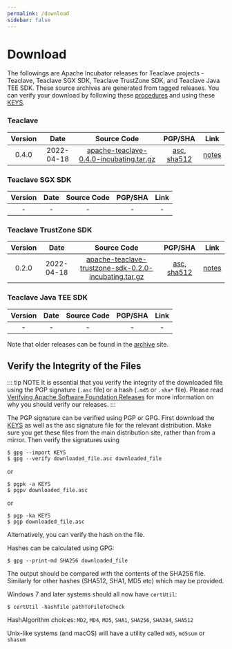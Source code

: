 ```yaml
---
permalink: /download
sidebar: false
---
```

# Download

The followings are Apache Incubator releases for Teaclave projects - Teaclave,
Teaclave SGX SDK, Teaclave TrustZone SDK, and Teaclave Java TEE SDK. These
source archives are generated from tagged releases. You can verify your download
by following these
[procedures](https://www.apache.org/info/verification.html) and using these
[KEYS](https://downloads.apache.org/incubator/teaclave/KEYS).

### Teaclave

| Version | Date | Source Code               | PGP/SHA | Link |
|:-------:|:------------:|:-------------------------:|:-------:|:-------------:|
| 0.4.0   | 2022-04-18   | [apache-teaclave-0.4.0-incubating.tar.gz](https://www.apache.org/dyn/closer.lua/incubator/teaclave/0.4.0/apache-teaclave-0.4.0-incubating.tar.gz)| [asc](https://downloads.apache.org/incubator/teaclave/0.4.0/apache-teaclave-0.4.0-incubating.tar.gz.asc), [sha512](https://downloads.apache.org/incubator/teaclave/0.4.0/apache-teaclave-0.4.0-incubating.tar.gz.sha512) | [notes](https://github.com/apache/incubator-teaclave/releases/tag/v0.4.0) |

### Teaclave SGX SDK

| Version | Date | Source Code               | PGP/SHA | Link |
|:-------:|:------------:|:-------------------------:|:----:|:-------:|
| - | - | - | - | - |

### Teaclave TrustZone SDK

| Version | Date | Source Code               | PGP/SHA | Link |
|:-------:|:------------:|:-------------------------:|:----:|:-------:|
| 0.2.0   | 2022-04-18   | [apache-teaclave-trustzone-sdk-0.2.0-incubating.tar.gz](https://www.apache.org/dyn/closer.lua/incubator/teaclave/trustzone-sdk-0.2.0/apache-teaclave-trustzone-sdk-0.2.0-incubating.tar.gz)| [asc](https://downloads.apache.org/incubator/teaclave/trustzone-sdk-0.2.0/apache-teaclave-trustzone-sdk-0.2.0-incubating.tar.gz.asc), [sha512](https://downloads.apache.org/incubator/teaclave/trustzone-sdk-0.2.0/apache-teaclave-trustzone-sdk-0.2.0-incubating.tar.gz.sha512) | [notes](https://github.com/apache/incubator-teaclave-trustzone-sdk/releases/tag/v0.2.0) |

### Teaclave Java TEE SDK

| Version | Date | Source Code               | PGP/SHA | Link |
|:-------:|:------------:|:-------------------------:|:----:|:-------:|
| - | - | - | - | - |

Note that older releases can be found in the [archive](https://archive.apache.org/dist/incubator/teaclave/) site.

## Verify the Integrity of the Files

::: tip NOTE
It is essential that you verify the integrity of the downloaded file using the
PGP signature (`.asc` file) or a hash (`.md5` or `.sha*` file). Please read
[Verifying Apache Software Foundation Releases](https://www.apache.org/info/verification.html)
for more information on why you should verify our releases.
:::

The PGP signature can be verified using PGP or GPG. First download the
[KEYS](https://downloads.apache.org/incubator/teaclave/KEYS) as
well as the asc signature file for the relevant distribution. Make sure you get
these files from the main distribution site, rather than from a mirror. Then
verify the signatures using

```
$ gpg --import KEYS
$ gpg --verify downloaded_file.asc downloaded_file
```
or
```
$ pgpk -a KEYS
$ pgpv downloaded_file.asc
```
or
```
$ pgp -ka KEYS
$ pgp downloaded_file.asc
```
Alternatively, you can verify the hash on the file.

Hashes can be calculated using GPG:

```
$ gpg --print-md SHA256 downloaded_file
```

The output should be compared with the contents of the SHA256 file. Similarly
for other hashes (SHA512, SHA1, MD5 etc) which may be provided.

Windows 7 and later systems should all now have `certUtil`:

```
$ certUtil -hashfile pathToFileToCheck
```

HashAlgorithm choices: `MD2`, `MD4`, `MD5`, `SHA1`, `SHA256`, `SHA384`, `SHA512`

Unix-like systems (and macOS) will have a utility called `md5`, `md5sum` or `shasum`
